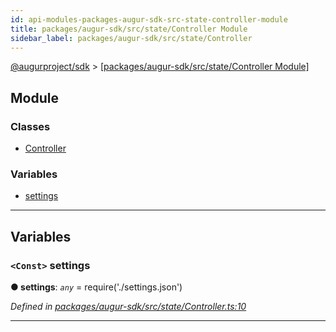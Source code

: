 ```yaml
---
id: api-modules-packages-augur-sdk-src-state-controller-module
title: packages/augur-sdk/src/state/Controller Module
sidebar_label: packages/augur-sdk/src/state/Controller
---
```


[@augurproject/sdk](api-readme.md) > [[packages/augur-sdk/src/state/Controller Module]](api-modules-packages-augur-sdk-src-state-controller-module.md)

## Module

### Classes

* [Controller](api-classes-packages-augur-sdk-src-state-controller-controller.md)

### Variables

* [settings](api-modules-packages-augur-sdk-src-state-controller-module.md#settings)

---

## Variables

<a id="settings"></a>

### `<Const>` settings

**● settings**: *`any`* =  require('./settings.json')

*Defined in [packages/augur-sdk/src/state/Controller.ts:10](https://github.com/AugurProject/augur/blob/a689f5d0f9/packages/augur-sdk/src/state/Controller.ts#L10)*

___

